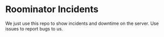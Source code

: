 # Roominator Incidents

We just use this repo to show incidents and downtime on the server. Use issues to report bugs to us.
